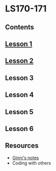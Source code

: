 # LS170-171
## Contents
## [Lesson 1](https://github.com/SandyRodger/LS170-171/blob/main/lesson_1.md)
## [Lesson 2](https://github.com/SandyRodger/LS170-171/blob/main/lesson_2.md)
## Lesson 3
## Lesson 4
## Lesson 5
## Lesson 6
## Resources
 - [Ginni's notes](https://github.com/gcpinckert/ls170_171)
 - Coding with others
 
